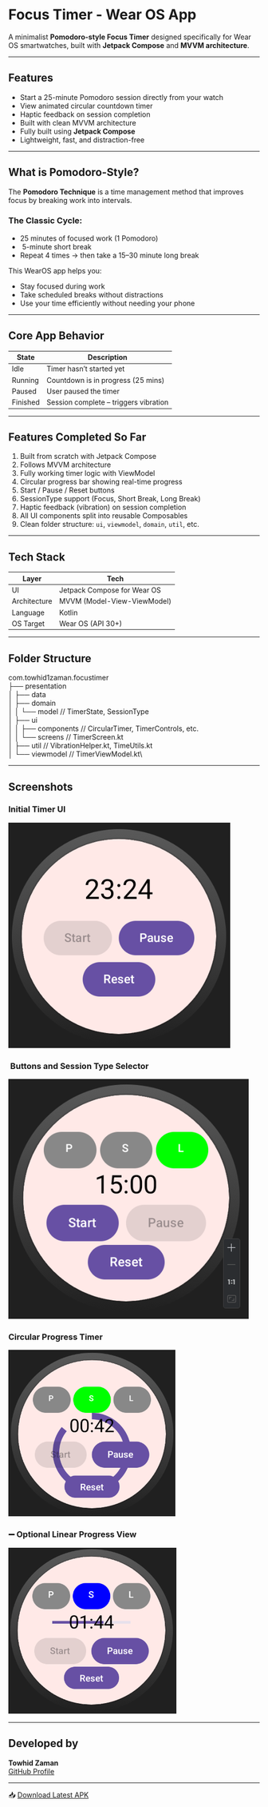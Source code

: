 #  Focus Timer - Wear OS App

A minimalist **Pomodoro-style Focus Timer** designed specifically for Wear OS smartwatches, built with **Jetpack Compose** and **MVVM architecture**.

---

##  Features

-  Start a 25-minute Pomodoro session directly from your watch
-  View animated circular countdown timer
-  Haptic feedback on session completion
-  Built with clean MVVM architecture
-  Fully built using **Jetpack Compose**
-  Lightweight, fast, and distraction-free

---

##  What is Pomodoro-Style?

The **Pomodoro Technique** is a time management method that improves focus by breaking work into intervals.

### The Classic Cycle:
-  25 minutes of focused work (1 Pomodoro)
- ️ 5-minute short break
-  Repeat 4 times → then take a 15–30 minute long break

This WearOS app helps you:
- Stay focused during work
- Take scheduled breaks without distractions
- Use your time efficiently without needing your phone

---

## Core App Behavior

| State     | Description                             |
|-----------|-----------------------------------------|
| Idle      | Timer hasn’t started yet                |
| Running   | Countdown is in progress (25 mins)      |
| Paused    | User paused the timer                   |
| Finished  | Session complete – triggers vibration   |

---

##  Features Completed So Far

1. Built from scratch with Jetpack Compose
2. Follows MVVM architecture
3. Fully working timer logic with ViewModel
4. Circular progress bar showing real-time progress
5. Start / Pause / Reset buttons
6. SessionType support (Focus, Short Break, Long Break)
7. Haptic feedback (vibration) on session completion
8. All UI components split into reusable Composables
9. Clean folder structure: `ui`, `viewmodel`, `domain`, `util`, etc.

---

##  Tech Stack

| Layer         | Tech                             |
|---------------|----------------------------------|
| UI            | Jetpack Compose for Wear OS      |
| Architecture  | MVVM (Model-View-ViewModel)      |
| Language      | Kotlin                           |
| OS Target     | Wear OS (API 30+)                |

---

##  Folder Structure

com.towhid1zaman.focustimer\
├── presentation\
│ ├── data\
│ ├── domain\
│ │ └── model // TimerState, SessionType\
│ ├── ui\
│ │ ├── components // CircularTimer, TimerControls, etc.\
│ │ └── screens // TimerScreen.kt\
│ ├── util // VibrationHelper.kt, TimeUtils.kt\
│ └── viewmodel // TimerViewModel.kt\



---

##  Screenshots

###  Initial Timer UI
![Initial](Screenshots/Initial.PNG)

### ️ Buttons and Session Type Selector
![Buttons](Screenshots/ButtonsWithSession.PNG)

###  Circular Progress Timer
![Circular Progress](Screenshots/CircularProgress.PNG)

### ➖ Optional Linear Progress View
![Linear Progress](Screenshots/LinearProgress.PNG)

---

##  Developed by 

**Towhid Zaman**  
[GitHub Profile](https://github.com/towhid1zaman)

---

📥 [Download Latest APK](https://github.com/towhid1zaman/Android/releases/tag/v1.0/FocusTimer.apk)


